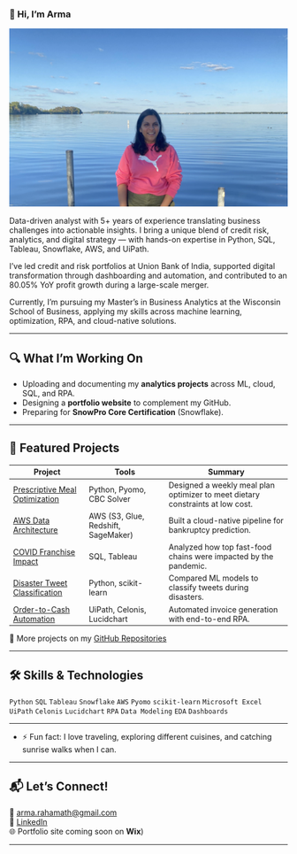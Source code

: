 
### 👋 Hi, I’m Arma

![Arma Shaik](./Arma_photo.jpg)

Data-driven analyst with 5+ years of experience translating business challenges into actionable insights. I bring a unique blend of credit risk, analytics, and digital strategy — with hands-on expertise in Python, SQL, Tableau, Snowflake, AWS, and UiPath.

I’ve led credit and risk portfolios at Union Bank of India, supported digital transformation through dashboarding and automation, and contributed to an 80.05% YoY profit growth during a large-scale merger.

Currently, I’m pursuing my Master’s in Business Analytics at the Wisconsin School of Business, applying my skills across machine learning, optimization, RPA, and cloud-native solutions.

---

## 🔍 What I’m Working On
- Uploading and documenting my **analytics projects** across ML, cloud, SQL, and RPA.
- Designing a **portfolio website** to complement my GitHub.
- Preparing for **SnowPro Core Certification** (Snowflake).

---

## 📂 Featured Projects

| Project | Tools | Summary |
|--------|-------|---------|
| [Prescriptive Meal Optimization](https://github.com/ArmaShaik/Prescriptive-Meal-Optimization) | Python, Pyomo, CBC Solver | Designed a weekly meal plan optimizer to meet dietary constraints at low cost. |
| [AWS Data Architecture](https://github.com/ArmaShaik/cloud-technology-aws-data-pipeline) | AWS (S3, Glue, Redshift, SageMaker) | Built a cloud-native pipeline for bankruptcy prediction. |
| [COVID Franchise Impact](https://github.com/ArmaShaik/covid-analysis-sql-tableau) | SQL, Tableau | Analyzed how top fast-food chains were impacted by the pandemic. |
| [Disaster Tweet Classification](https://github.com/ArmaShaik/disaster-tweet-classification-Machine-Learning) | Python, scikit-learn | Compared ML models to classify tweets during disasters. |
| [Order-to-Cash Automation](https://github.com/ArmaShaik/OrderToCashProcessRPA) | UiPath, Celonis, Lucidchart | Automated invoice generation with end-to-end RPA. |

🔗 More projects on my [GitHub Repositories](https://github.com/ArmaShaik?tab=repositories)

---

## 🛠️ Skills & Technologies

`Python` `SQL` `Tableau` `Snowflake` `AWS` `Pyomo` `scikit-learn` `Microsoft Excel`
`UiPath` `Celonis` `Lucidchart` `RPA` `Data Modeling` `EDA` `Dashboards`

---

- ⚡ Fun fact: I love traveling, exploring different cuisines, and catching sunrise walks when I can.

---

## 📬 Let’s Connect!

📧 [arma.rahamath@gmail.com](mailto:arma.rahamath@gmail.com)  
🔗 [LinkedIn](https://www.linkedin.com/in/armashaik/)  
🌐 Portfolio site coming soon on **Wix**)

---


